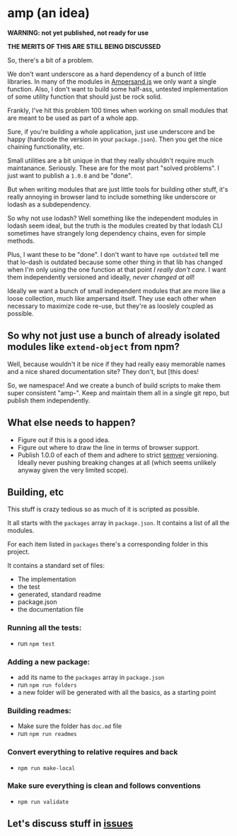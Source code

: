 # amp (an idea)

**WARNING: not yet published, not ready for use**

**THE MERITS OF THIS ARE STILL BEING DISCUSSED**

So, there's a bit of a problem. 

We don't want underscore as a hard dependency of a bunch of little libraries. In many of the modules in [Ampersand.js](http://ampersandjs.com/) we only want a single function. Also, I don't want to build some half-ass, untested implementation of some utility function that should just be rock solid.

Frankly, I've hit this problem 100 times when working on small modules that are meant to be used as part of a whole app. 

Sure, if you're building a whole application, just use underscore and be happy (hardcode the version in your `package.json`). Then you get the nice chaining functionality, etc. 

Small utilities are a bit unique in that they really shouldn't require much maintanance. Seriously. These are for the most part "solved problems". I just want to publish a `1.0.0` and be "done".

But when writing modules that are just little tools for building other stuff, it's really annoying in browser land to include something like underscore or lodash as a subdependency.

So why not use lodash? Well something like the independent modules in lodash seem ideal, but the truth is the modules created by that lodash CLI sometimes have strangely long dependency chains, even for simple methods.

Plus, I want these to be "done". I don't want to have `npm outdated` tell me that lo-dash is outdated because some other thing in that lib has changed when I'm only using the one function at that point *I really don't care*. I want them independently versioned and ideally, *never changed at all*!

Ideally we want a bunch of small independent modules that are more like a loose collection, much like ampersand itself. They use each other when necessary to maximize code re-use, but they're as looslely coupled as possible.


## So why not just use a bunch of already isolated modules like `extend-object` from npm?

Well, because wouldn't it be nice if they had really easy memorable names and a nice shared documentation site? They don't, but [this does!

So, we namespace! And we create a bunch of build scripts to make them super consistent "amp-". Keep and maintain them all in a single git repo, but publish them independently.


## What else needs to happen?

- Figure out if this is a good idea.
- Figure out where to draw the line in terms of browser support.
- Publish 1.0.0 of each of them and adhere to strict [semver](http://semver.org/) versioning. Ideally never pushing breaking changes at all (which seems unlikely anyway given the very limited scope).


## Building, etc

This stuff is crazy tedious so as much of it is scripted as possible. 

It all starts with the `packages` array in `package.json`. It contains a list of all the modules.

For each item listed in `packages` there's a corresponding folder in this project. 

It contains a standard set of files:

- The implementation
- the test
- generated, standard readme
- package.json
- the documentation file


### Running all the tests:

- run `npm test`

### Adding a new package:

- add its name to the `packages` array in `package.json`
- run `npm run folders`
- a new folder will be generated with all the basics, as a starting point

### Building readmes:

- Make sure the folder has `doc.md` file
- run `npm run readmes`

### Convert everything to relative requires and back

- `npm run make-local`

### Make sure everything is clean and follows conventions

- `npm run validate`



## Let's discuss stuff in [issues](https://github.com/HenrikJoreteg/amp/issues)
